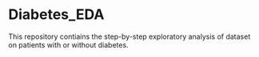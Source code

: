 # Diabetes_EDA

This repository contiains the step-by-step exploratory analysis of dataset on patients with or without diabetes.
